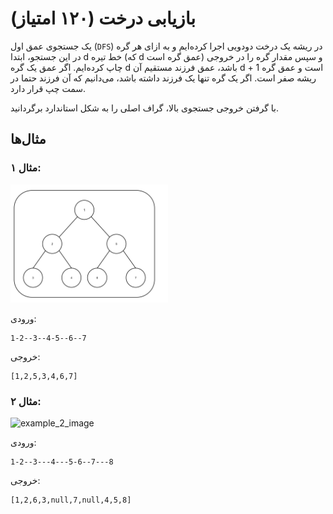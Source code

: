 # بازیابی درخت (۱۲۰ امتیاز)

یک جستجوی عمق اول (`DFS`) در ریشه یک درخت دودویی اجرا کرده‌ایم و به ازای هر گره در این جستجو، ابتدا d خط تیره (که d عمق گره است) و سپس مقدار گره را در خروجی چاپ کرده‌ایم. اگر عمق یک گره d باشد، عمق فرزند مستقیم آن d + 1 است و عمق گره ریشه صفر است. اگر یک گره تنها یک فرزند داشته باشد، می‌دانیم که آن فرزند حتما در سمت چپ قرار دارد.

با گرفتن خروجی جستجوی بالا، گراف اصلی را به شکل استاندارد برگردانید.

## مثال‌ها

### مثال ۱:

<img src="./assets/question_3_example_1.png" alt="example_1_image" width="50%"/>

ورودی:

```
1-2--3--4-5--6--7
```

خروجی:

```
[1,2,5,3,4,6,7]
```

### مثال ۲:

<img src="./assets/squestion_3_example_2.png" alt="example_2_image" width="50%"/>

ورودی:

```
1-2--3---4---5-6--7---8
```

خروجی:

```
[1,2,6,3,null,7,null,4,5,8]
```
